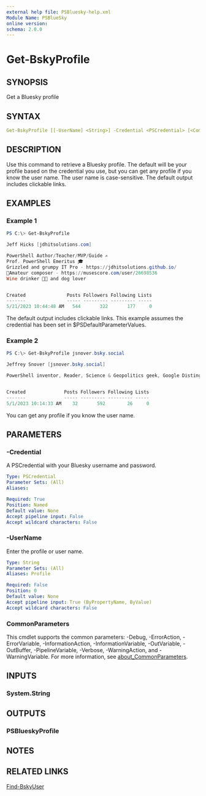 ```yaml
---
external help file: PSBluesky-help.xml
Module Name: PSBlueSky
online version:
schema: 2.0.0
---
```


# Get-BskyProfile

## SYNOPSIS

Get a Bluesky profile

## SYNTAX

```yaml
Get-BskyProfile [[-UserName] <String>] -Credential <PSCredential> [<CommonParameters>]
```

## DESCRIPTION

Use this command to retrieve a Bluesky profile. The default will be your profile based on the credential you use, but you can get any profile if you know the user name. The user name is case-sensitive. The default output includes clickable links.

## EXAMPLES

### Example 1

```powershell
PS C:\> Get-BskyProfile

Jeff Hicks [jdhitsolutions.com]

PowerShell Author/Teacher/MVP/Guide ✍️
Prof. PowerShell Emeritus 🎓
Grizzled and grumpy IT Pro - https://jdhitsolutions.github.io/
🎼Amateur composer - https://musescore.com/user/26698536
Wine drinker 🍷🐶 and dog lover


Created               Posts Followers Following Lists
-------               ----- --------- --------- -----
5/21/2023 10:44:48 AM   544       322       177     0
```

The default output includes clickable links. This example assumes the credential has been set in $PSDefaultParameterValues.

### Example 2

```powershell
PS C:\> Get-BskyProfile jsnover.bsky.social

Jeffrey Snover [jsnover.bsky.social]

PowerShell inventor, Reader, Science & Geopolitics geek, Google Distinguished Engineer


Created              Posts Followers Following Lists
-------              ----- --------- --------- -----
5/1/2023 10:14:33 AM    32       592        26     0
```

You can get any profile if you know the user name.

## PARAMETERS

### -Credential

A PSCredential with your Bluesky username and password.

```yaml
Type: PSCredential
Parameter Sets: (All)
Aliases:

Required: True
Position: Named
Default value: None
Accept pipeline input: False
Accept wildcard characters: False
```

### -UserName

Enter the profile or user name.

```yaml
Type: String
Parameter Sets: (All)
Aliases: Profile

Required: False
Position: 0
Default value: None
Accept pipeline input: True (ByPropertyName, ByValue)
Accept wildcard characters: False
```

### CommonParameters

This cmdlet supports the common parameters: -Debug, -ErrorAction, -ErrorVariable, -InformationAction, -InformationVariable, -OutVariable, -OutBuffer, -PipelineVariable, -Verbose, -WarningAction, and -WarningVariable. For more information, see [about_CommonParameters](http://go.microsoft.com/fwlink/?LinkID=113216).

## INPUTS

### System.String

## OUTPUTS

### PSBlueskyProfile

## NOTES

## RELATED LINKS

[Find-BskyUser](Find-BskyUser.md)
